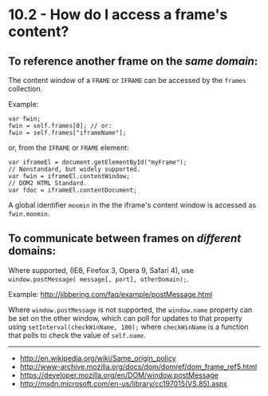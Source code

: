 10.2 - How do I access a frame's content? 
=========================================


To reference another frame on the _same domain_: 
------------------------------------------------

The content window of a `FRAME` or `IFRAME` can be 
accessed by the `frames` collection. 

Example: 

    var fwin; 
    fwin = self.frames[0]; // or: 
    fwin = self.frames["iframeName"]; 

or, from the `IFRAME` or `FRAME` element: 

    var iframeEl = document.getElementById("myFrame"); 
    // Nonstandard, but widely supported.
    var fwin = iframeEl.contentWindow; 
    // DOM2 HTML Standard. 
    var fdoc = iframeEl.contentDocument; 

A global identifier `moomin` in the the iframe's content window 
is accessed as `fwin.moomin`.


To communicate between frames on _different_ domains:
-----------------------------------------------------

Where supported, (IE8, Firefox 3, Opera 9, Safari 4), use 
`window.postMessage( message[, port], otherDomain);`. 

Example: <http://jibbering.com/faq/example/postMessage.html>

Where `window.postMessage` is not supported, the `window.name` property
can be set on the other window, which can poll for updates to that 
property using `setInterval(checkWinName, 100);` where `checkWinName` 
is a function that polls to check the value of 
`self.name`.

----

* <http://en.wikipedia.org/wiki/Same_origin_policy> 
* <http://www-archive.mozilla.org/docs/dom/domref/dom_frame_ref5.html> 
* <https://developer.mozilla.org/en/DOM/window.postMessage> 
* <http://msdn.microsoft.com/en-us/library/cc197015(VS.85).aspx> 
